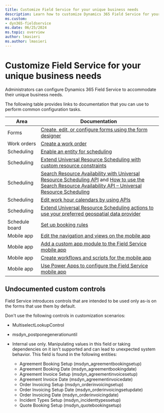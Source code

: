 ```yaml
---
title: Customize Field Service for your unique business needs
description: Learn how to customize Dynamics 365 Field Service for your business needs.
ms.custom:
- dyn365-fieldservice
ms.date: 06/25/2024
ms.topic: overview
author: lmasieri
ms.author: lmasieri
---
```


# Customize Field Service for your unique business needs

Administrators can configure Dynamics 365 Field Service to accommodate their unique business needs.

The following table provides links to documentation that you can use to perform common configuration tasks.

| Area | Documentation |
| --- | --- |
| Forms | [Create, edit, or configure forms using the form designer](/power-apps/maker/model-driven-apps/create-and-edit-forms) |
| Work orders | [Create a work order](/dynamics365/field-service/create-work-order) |
| Scheduling | [Enable an entity for scheduling](/dynamics365/field-service/schedule-new-entity) |
| Scheduling | [Extend Universal Resource Scheduling with custom resource constraints](/dynamics365/common-scheduler/developer/understanding-and-customizing-resource-matching-in-urs) |
| Scheduling | [Search Resource Availability with Universal Resource Scheduling API](https://www.microsoft.com/dynamics-365/blog/it-professional/2019/05/21/retrieve-resource-availability-with-universal-resource-scheduling-api/) and [How to use the Search Resource Availability API – Universal Resource Scheduling](https://www.microsoft.com/dynamics-365/blog/it-professional/2019/07/15/how-to-use-resource-schedulings-search-resource-availability-api/) |
| Scheduling | [Edit work hour calendars by using APIs](/dynamics365/field-service/field-service-work-hours-calendar-api) |
| Scheduling | [Extend Universal Resource Scheduling actions to use your preferred geospatial data provider](/dynamics365/common-scheduler/developer/use-preferred-geospatial-data-provider) |
| Schedule board | [Set up booking rules](/dynamics365/field-service/set-up-booking-rules) |
| Mobile app | [Edit the navigation and views on the mobile app](/dynamics365/field-service/mobile-power-app-configure) |
| Mobile app | [Add a custom app module to the Field Service mobile app](/dynamics365/field-service/mobile-powerapp-copy-app-module) |
| Mobile app | [Create workflows and scripts for the mobile app](/dynamics365/field-service/mobile-power-app-workflows) |
| Mobile app | [Use Power Apps to configure the Field Service mobile app](/dynamics365/field-service/mobile-power-utilize-platform) |

## Undocumented custom controls

Field Service introduces controls that are intended to be used only as-is on the forms that use them by default.

Don't use the following controls in customization scenarios:

- MultiselectLookupControl
- msdyn_postponegenerationuntil
- Internal use only. Manipulating values in this field or taking dependencies on it isn't supported and can lead to unexpected system behavior. This field is found in the following entities:

    - Agreement Booking Setup (msdyn_agreementbookingsetup)
    - Agreement Booking Date (msdyn_agreementbookingdate)
    - Agreement Invoice Setup (msdyn_agreementinvoicesetup)
    - Agreement Invoice Date (msdyn_agreementinvoicedate)
    - Order Invoicing Setup (msdyn_orderinvoicingsetup)
    - Order Invoicing Setup Date (msdyn_orderinvoicingsetupdate)
    - Order Invoicing Date (msdyn_orderinvoicingdate)
    - Incident Types Setup (msdyn_incidenttypessetup)
    - Quote Booking Setup (msdyn_quotebookingsetup)
